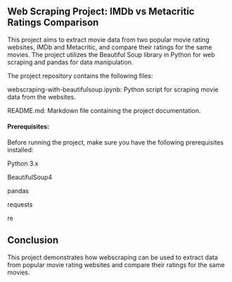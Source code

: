 ## Web Scraping Project: IMDb vs Metacritic Ratings Comparison
This project aims to extract movie data from two popular movie rating websites, IMDb and Metacritic, and compare their ratings for the same movies. The project utilizes the Beautiful Soup library in Python for web scraping and pandas for data manipulation.

The project repository contains the following files:

webscraping-with-beautifulsoup.ipynb: Python script for scraping movie data from the websites.

README.md: Markdown file containing the project documentation.

#### Prerequisites:
Before running the project, make sure you have the following prerequisites installed:

Python 3.x

BeautifulSoup4

pandas

requests

re

## Conclusion
This project demonstrates how webscraping can be used to extract data from popular movie rating websites and compare their ratings for the same movies.
